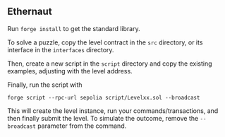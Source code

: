 ## Ethernaut

Run `forge install` to get the standard library.

To solve a puzzle, copy the level contract in the `src` directory, or its interface in the `interfaces` directory.

Then, create a new script in the `script` directory and copy the existing examples, adjusting with the level address.

Finally, run the script with

```
forge script --rpc-url sepolia script/Levelxx.sol --broadcast
```

This will create the level instance, run your commands/transactions, and then finally submit the level.
To simulate the outcome, remove the `--broadcast` parameter from the command.